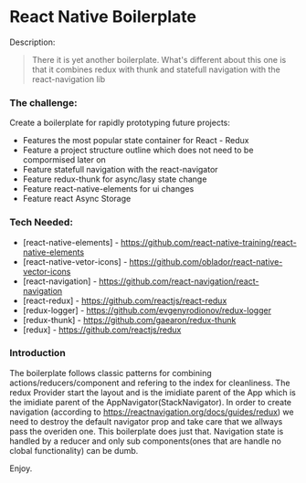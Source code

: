 # React Native Boilerplate
Description:
> There it is yet another boilerplate.
> What's different about this one is that
> it combines redux with thunk and statefull navigation 
> with the react-navigation lib

### The challenge:

Create a boilerplate for rapidly prototyping future projects:
* Features the most popular state container for React - Redux
* Feature a project structure outline which does not need to be compormised later on
* Feature statefull navigation with the react-navigator
* Feature redux-thunk for async/lasy state change
* Feature react-native-elements for ui changes
* Feature react Async Storage

### Tech Needed:

* [react-native-elements] - https://github.com/react-native-training/react-native-elements
* [react-native-vetor-icons] - https://github.com/oblador/react-native-vector-icons
* [react-navigation] - https://github.com/react-navigation/react-navigation
* [react-redux] - https://github.com/reactjs/react-redux
* [redux-logger] - https://github.com/evgenyrodionov/redux-logger
* [redux-thunk] - https://github.com/gaearon/redux-thunk
* [redux] - https://github.com/reactjs/redux

### Introduction

The boilerplate follows classic patterns for combining actions/reducers/component and refering to the index for cleanliness. The redux Provider start the layout and is the imidiate parent of the App which is the imidiate parent of the AppNavigator(StackNavigator). In order to create navigation (according to https://reactnavigation.org/docs/guides/redux) we need to destroy the default navigator prop and take care that we allways pass the overiden one. This boilerplate does just that. Navigation state is handled by a reducer and only sub components(ones that are handle no clobal functionality) can be dumb.

Enjoy.

